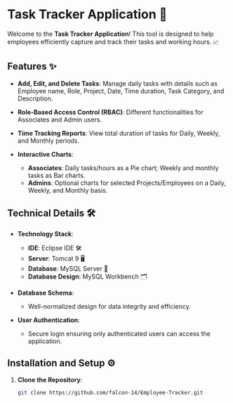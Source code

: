 # Task Tracker Application 🚀

Welcome to the **Task Tracker Application**! This tool is designed to help employees efficiently capture and track their tasks and working hours. 📈

## Features ✨

- **Add, Edit, and Delete Tasks**: Manage daily tasks with details such as Employee name, Role, Project, Date, Time duration, Task Category, and Description.
  
- **Role-Based Access Control (RBAC)**: Different functionalities for Associates and Admin users.

- **Time Tracking Reports**: View total duration of tasks for Daily, Weekly, and Monthly periods.

- **Interactive Charts**:
  - **Associates**: Daily tasks/hours as a Pie chart; Weekly and monthly tasks as Bar charts.
  - **Admins**: Optional charts for selected Projects/Employees on a Daily, Weekly, and Monthly basis.

## Technical Details 🛠️

- **Technology Stack**:
  - **IDE**: Eclipse IDE 🛠️
  - **Server**: Tomcat 9 🖥️
  - **Database**: MySQL Server 💾
  - **Database Design**: MySQL Workbench 🗂️

- **Database Schema**:
  - Well-normalized design for data integrity and efficiency.

- **User Authentication**:
  - Secure login ensuring only authenticated users can access the application.

## Installation and Setup ⚙️

1. **Clone the Repository**:
   ```bash
   git clone https://github.com/falcon-14/Employee-Tracker.git

